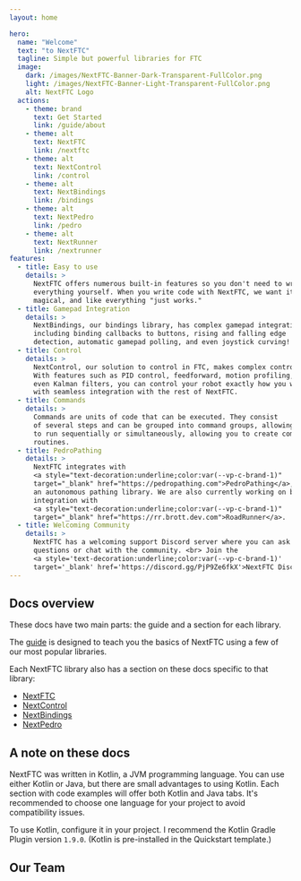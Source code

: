 ```yaml
---
layout: home

hero:
  name: "Welcome"
  text: "to NextFTC"
  tagline: Simple but powerful libraries for FTC
  image:
    dark: /images/NextFTC-Banner-Dark-Transparent-FullColor.png
    light: /images/NextFTC-Banner-Light-Transparent-FullColor.png
    alt: NextFTC Logo
  actions:
    - theme: brand
      text: Get Started
      link: /guide/about
    - theme: alt
      text: NextFTC
      link: /nextftc
    - theme: alt
      text: NextControl
      link: /control
    - theme: alt
      text: NextBindings
      link: /bindings
    - theme: alt
      text: NextPedro
      link: /pedro
    - theme: alt
      text: NextRunner
      link: /nextrunner
features:
  - title: Easy to use
    details: >
      NextFTC offers numerous built-in features so you don't need to write
      everything yourself. When you write code with NextFTC, we want it to feel
      magical, and like everything "just works."
  - title: Gamepad Integration
    details: >
      NextBindings, our bindings library, has complex gamepad integration, 
      including binding callbacks to buttons, rising and falling edge 
      detection, automatic gamepad polling, and even joystick curving!
  - title: Control
    details: >
      NextControl, our solution to control in FTC, makes complex control easy.
      With features such as PID control, feedforward, motion profiling, and
      even Kalman filters, you can control your robot exactly how you want to,
      with seamless integration with the rest of NextFTC.
  - title: Commands
    details: >
      Commands are units of code that can be executed. They consist 
      of several steps and can be grouped into command groups, allowing them 
      to run sequentially or simultaneously, allowing you to create complex
      routines.
  - title: PedroPathing
    details: >
      NextFTC integrates with 
      <a style="text-decoration:underline;color:var(--vp-c-brand-1)" 
      target="_blank" href="https://pedropathing.com">PedroPathing</a>,
      an autonomous pathing library. We are also currently working on built-in
      integration with
      <a style="text-decoration:underline;color:var(--vp-c-brand-1)"
      target="_blank" href="https://rr.brott.dev.com">RoadRunner</a>.
  - title: Welcoming Community
    details: >
      NextFTC has a welcoming support Discord server where you can ask 
      questions or chat with the community. <br> Join the 
      <a style='text-decoration:underline;color:var(--vp-c-brand-1)'
      target='_blank' href='https://discord.gg/PjP9Ze6fkX'>NextFTC Discord</a>!
---
```


## Docs overview

These docs have two main parts: the guide and a section for each library.

The [guide](/guide/about) is designed to teach you the basics of NextFTC using a
few of our most popular libraries.

Each NextFTC library also has a section on these docs specific to that library:

- [NextFTC](/nextftc)
- [NextControl](/control)
- [NextBindings](/bindings)
- [NextPedro](/pedro)

## A note on these docs

NextFTC was written in Kotlin, a JVM programming language. You can use either
Kotlin or Java, but there are small
advantages to using Kotlin. Each section with code examples will offer both
Kotlin and Java tabs. It's recommended to
choose one language for your project to avoid compatibility issues.

To use Kotlin, configure it in your project. I recommend the Kotlin Gradle
Plugin version `1.9.0`. (Kotlin is
pre-installed in the Quickstart template.)

<script setup>
import { VPTeamMembers } from 'vitepress/theme';

const members = [
  {
    avatar: 'https://github.com/rowan-mcalpin.png',
    name: 'Rowan McAlpin',
    title: 'Lead Dev | NextFTC | NextControl | NextPedro',
    links: [
      { icon: 'github', link: 'https://github.com/rowan-mcalpin' },
      { 
        icon: {svg: '<svg xmlns="http://www.w3.org/2000/svg" fill="none" viewBox="0 0 24 24" stroke-width="1.5" stroke="currentColor" class="size-6"><path stroke-linecap="round" stroke-linejoin="round" d="M21.75 6.75v10.5a2.25 2.25 0 0 1-2.25 2.25h-15a2.25 2.25 0 0 1-2.25-2.25V6.75m19.5 0A2.25 2.25 0 0 0 19.5 4.5h-15a2.25 2.25 0 0 0-2.25 2.25m19.5 0v.243a2.25 2.25 0 0 1-1.07 1.916l-7.5 4.615a2.25 2.25 0 0 1-2.36 0L3.32 8.91a2.25 2.25 0 0 1-1.07-1.916V6.75" /></svg>'}, 
        link: 'mailto:rowan@nextftc.dev',
        ariaLabel: 'email' 
      },
      { icon: 'linkedin', link: 'https://www.linkedin.com/in/rowan-mcalpin/'},
      {
        icon: { svg: '<svg xmlns="http://www.w3.org/2000/svg" fill="none" viewBox="0 0 24 24" stroke-width="1.5" stroke="currentColor" class="size-6"><path stroke-linecap="round" stroke-linejoin="round" d="M12 21a9.004 9.004 0 0 0 8.716-6.747M12 21a9.004 9.004 0 0 1-8.716-6.747M12 21c2.485 0 4.5-4.03 4.5-9S14.485 3 12 3m0 18c-2.485 0-4.5-4.03-4.5-9S9.515 3 12 3m0 0a8.997 8.997 0 0 1 7.843 4.582M12 3a8.997 8.997 0 0 0-7.843 4.582m15.686 0A11.953 11.953 0 0 1 12 10.5c-2.998 0-5.74-1.1-7.843-2.918m15.686 0A8.959 8.959 0 0 1 21 12c0 .778-.099 1.533-.284 2.253m0 0A17.919 17.919 0 0 1 12 16.5c-3.162 0-6.133-.815-8.716-2.247m0 0A9.015 9.015 0 0 1 3 12c0-1.605.42-3.113 1.157-4.418" /></svg>'},
        link: 'https://rowanmcalpin.com',
        ariaLabel: 'website'
      }
    ]
  },
  {
    avatar: 'https://github.com/beepbot99.png',
    name: 'Davis Luxenberg',
    title: 'NextFTC | NextControl | NextPedro | NextBindings',
    links: [
      {
        icon: "github",
        link: "https://github.com/beepbot99"
      }
    ]
  },
  {
    avatar: 'https://github.com/zachwaffle4.png',
    name: 'Zach Harel',
    title: 'NextControl | NextRunner',
    links: [
      {
        icon: "github",
        link: "https://github.com/zachwaffle4"
      },
      { 
        icon: {svg: '<svg xmlns="http://www.w3.org/2000/svg" fill="none" viewBox="0 0 24 24" stroke-width="1.5" stroke="currentColor" class="size-6"><path stroke-linecap="round" stroke-linejoin="round" d="M21.75 6.75v10.5a2.25 2.25 0 0 1-2.25 2.25h-15a2.25 2.25 0 0 1-2.25-2.25V6.75m19.5 0A2.25 2.25 0 0 0 19.5 4.5h-15a2.25 2.25 0 0 0-2.25 2.25m19.5 0v.243a2.25 2.25 0 0 1-1.07 1.916l-7.5 4.615a2.25 2.25 0 0 1-2.36 0L3.32 8.91a2.25 2.25 0 0 1-1.07-1.916V6.75" /></svg>'}, 
        link: 'mailto:ftc@zharel.me',
        ariaLabel: 'email' 
      }
    ]
  }
]
</script>

## Our Team

<VPTeamMembers size="small" :members="members" />
